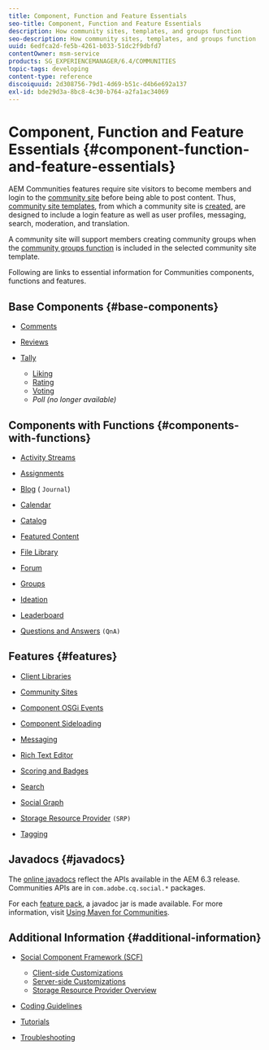 ```yaml
---
title: Component, Function and Feature Essentials
seo-title: Component, Function and Feature Essentials
description: How community sites, templates, and groups function
seo-description: How community sites, templates, and groups function
uuid: 6edfca2d-fe5b-4261-b033-51dc2f9dbfd7
contentOwner: msm-service
products: SG_EXPERIENCEMANAGER/6.4/COMMUNITIES
topic-tags: developing
content-type: reference
discoiquuid: 2d308756-79d1-4d69-b51c-d4b6e692a137
exl-id: bde29d3a-8bc8-4c30-b764-a2fa1ac34069
---
```

# Component, Function and Feature Essentials {#component-function-and-feature-essentials}

AEM Communities features require site visitors to become members and login to the [community site](overview.md#communitiessites) before being able to post content. Thus, [community site templates](sites.md), from which a community site is [created](sites-console.md), are designed to include a login feature as well as user profiles, messaging, search, moderation, and translation.

A community site will support members creating community groups when the [community groups function](functions.md#groups-function) is included in the selected community site template.

Following are links to essential information for Communities components, functions and features.

## Base Components {#base-components}

* [Comments](essentials-comments.md)
* [Reviews](reviews-basics.md)
* [Tally](tally.md)

    * [Liking](essentials-liking.md)
    * [Rating](rating-basics.md)
    * [Voting](essentials-voting.md)
    * *Poll (no longer available)*

## Components with Functions {#components-with-functions}

* [Activity Streams](essentials-activities.md)
* [Assignments](essentials-assignments.md)
* [Blog](blog-developer-basics.md) ( `Journal`)

* [Calendar](calendar-basics-for-developers.md)
* [Catalog](catalog-developer-essentials.md)
* [Featured Content](essentials-featured.md)
* [File Library](essentials-file-library.md)
* [Forum](essentials-forum.md)
* [Groups](essentials-groups.md)
* [Ideation](ideation.md)
* [Leaderboard](leaderboard.md)
* [Questions and Answers](qna-essentials.md) `(QnA)`

## Features {#features}

* [Client Libraries](clientlibs.md)
* [Community Sites](sites-for-developers.md)
* [Component OSGi Events](events.md)
* [Component Sideloading](sideloading.md)
* [Messaging](essentials-messaging.md)
* [Rich Text Editor](rte.md)
* [Scoring and Badges](configure-scoring.md)
* [Search](search-implementation.md)
* [Social Graph](essentials-socialgraph.md)
* [Storage Resource Provider](srp-and-ugc.md) `(SRP)`

* [Tagging](tag.md)

## Javadocs {#javadocs}

The [online javadocs](../../help/sites-developing/reference-materials.md) reflect the APIs available in the AEM 6.3 release.  
Communities APIs are in `com.adobe.cq.social.*` packages.

For each [feature pack](deploy-communities.md#latestfeaturepack), a javadoc jar is made available. For more information, visit [Using Maven for Communities](maven.md#javadocs).

## Additional Information {#additional-information}

* [Social Component Framework (SCF)](scf.md)

    * [Client-side Customizations](client-customize.md)
    * [Server-side Customizations](server-customize.md)
    * [Storage Resource Provider Overview](srp.md)

* [Coding Guidelines](code-guide.md)
* [Tutorials](tutorials.md)
* [Troubleshooting](troubleshooting.md)
